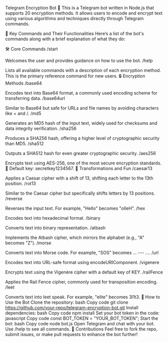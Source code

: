 Telegram Encryption Bot 🚀
This is a Telegram bot written in Node.js that supports 20 encryption methods. It allows users to encode and encrypt text using various algorithms and techniques directly through Telegram commands.

📌 Key Commands and Their Functionalities
Here’s a list of the bot's commands along with a brief explanation of what they do:

🛠️ Core Commands
/start

Welcomes the user and provides guidance on how to use the bot.
/help

Lists all available commands with a description of each encryption method. This is the primary reference command for new users.
🔒 Encryption Methods
/base64 <text>

Encodes text into Base64 format, a commonly used encoding scheme for transferring data.
/base64url <text>

Similar to Base64 but safe for URLs and file names by avoiding characters like + and /.
/md5 <text>

Generates an MD5 hash of the input text, widely used for checksums and data integrity verification.
/sha256 <text>

Produces a SHA256 hash, offering a higher level of cryptographic security than MD5.
/sha512 <text>

Outputs a SHA512 hash for even greater cryptographic security.
/aes256 <text>

Encrypts text using AES-256, one of the most secure encryption standards.
🔑 Default key: secretkey1234567.
🧩 Transformations and Fun
/caesar13 <text>

Applies a Caesar cipher with a shift of 13, shifting each letter to the 13th position.
/rot13 <text>

Similar to the Caesar cipher but specifically shifts letters by 13 positions.
/reverse <text>

Reverses the input text. For example, "Hello" becomes "olleH".
/hex <text>

Encodes text into hexadecimal format.
/binary <text>

Converts text into binary representation.
/atbash <text>

Implements the Atbash cipher, which mirrors the alphabet (e.g., "A" becomes "Z").
/morse <text>

Converts text into Morse code. For example, "SOS" becomes ... --- ....
/url <text>

Encodes text into URL-safe format using encodeURIComponent.
/vigenere <text>

Encrypts text using the Vigenère cipher with a default key of KEY.
/railFence <text>

Applies the Rail Fence cipher, commonly used for transposition encoding.
/leet <text>

Converts text into leet speak. For example, "elite" becomes 3l1t3.
🚀 How to Use the Bot
Clone the repository:
bash
Copy code
git clone https://github.com/your-repo/telegram-encryption-bot.git
Install dependencies:
bash
Copy code
npm install
Set your bot token in the code:
javascript
Copy code
const BOT_TOKEN = "YOUR_BOT_TOKEN";
Start the bot:
bash
Copy code
node bot.js
Open Telegram and chat with your bot. Use /help to see all commands.
🤝 Contributions
Feel free to fork the repo, submit issues, or make pull requests to enhance the bot further!
